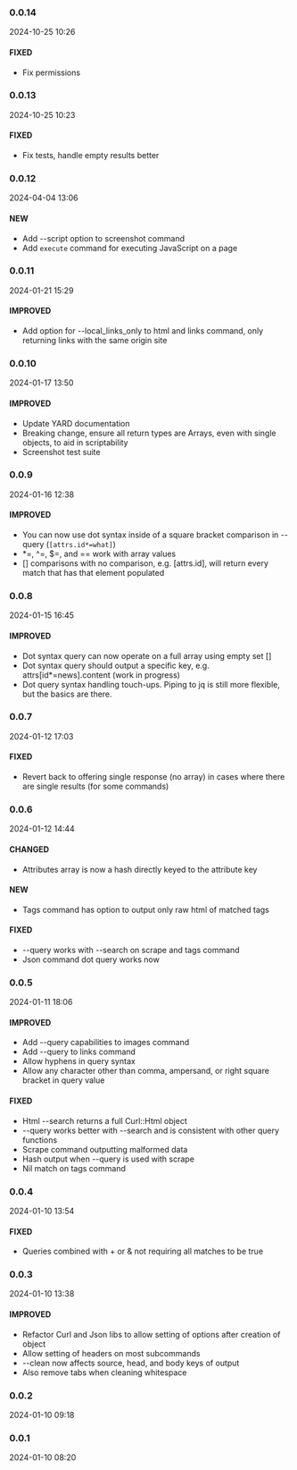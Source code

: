### 0.0.14

2024-10-25 10:26

#### FIXED

- Fix permissions

### 0.0.13

2024-10-25 10:23

#### FIXED

- Fix tests, handle empty results better

### 0.0.12

2024-04-04 13:06

#### NEW

- Add --script option to screenshot command
- Add `execute` command for executing JavaScript on a page

### 0.0.11

2024-01-21 15:29

#### IMPROVED

- Add option for --local_links_only to html and links command, only returning links with the same origin site

### 0.0.10

2024-01-17 13:50

#### IMPROVED

- Update YARD documentation
- Breaking change, ensure all return types are Arrays, even with single objects, to aid in scriptability
- Screenshot test suite

### 0.0.9

2024-01-16 12:38

#### IMPROVED

- You can now use dot syntax inside of a square bracket comparison in --query (`[attrs.id*=what]`)
- *=, ^=, $=, and == work with array values
- [] comparisons with no comparison, e.g. [attrs.id], will return every match that has that element populated

### 0.0.8

2024-01-15 16:45

#### IMPROVED

- Dot syntax query can now operate on a full array using empty set []
- Dot syntax query should output a specific key, e.g. attrs[id*=news].content (work in progress)
- Dot query syntax handling touch-ups. Piping to jq is still more flexible, but the basics are there.

### 0.0.7

2024-01-12 17:03

#### FIXED

- Revert back to offering single response (no array) in cases where there are single results (for some commands)

### 0.0.6

2024-01-12 14:44

#### CHANGED

- Attributes array is now a hash directly keyed to the attribute key

#### NEW

- Tags command has option to output only raw html of matched tags

#### FIXED

- --query works with --search on scrape and tags command
- Json command dot query works now

### 0.0.5

2024-01-11 18:06

#### IMPROVED

- Add --query capabilities to images command
- Add --query to links command
- Allow hyphens in query syntax
- Allow any character other than comma, ampersand, or right square bracket in query value

#### FIXED

- Html --search returns a full Curl::Html object
- --query works better with --search and is consistent with other query functions
- Scrape command outputting malformed data
- Hash output when --query is used with scrape
- Nil match on tags command

### 0.0.4

2024-01-10 13:54

#### FIXED

- Queries combined with + or & not requiring all matches to be true

### 0.0.3

2024-01-10 13:38

#### IMPROVED

- Refactor Curl and Json libs to allow setting of options after creation of object
- Allow setting of headers on most subcommands
- --clean now affects source, head, and body keys of output
- Also remove tabs when cleaning whitespace

### 0.0.2

2024-01-10 09:18

### 0.0.1

2024-01-10 08:20

